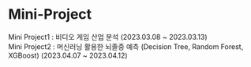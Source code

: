 # Mini-Project  
Mini Project1 : 비디오 게임 산업 분석 (2023.03.08 ~ 2023.03.13)  
Mini Project2 : 머신러닝 활용한 뇌졸중 예측 (Decision Tree, Random Forest, XGBoost) (2023.04.07 ~ 2023.04.12)
